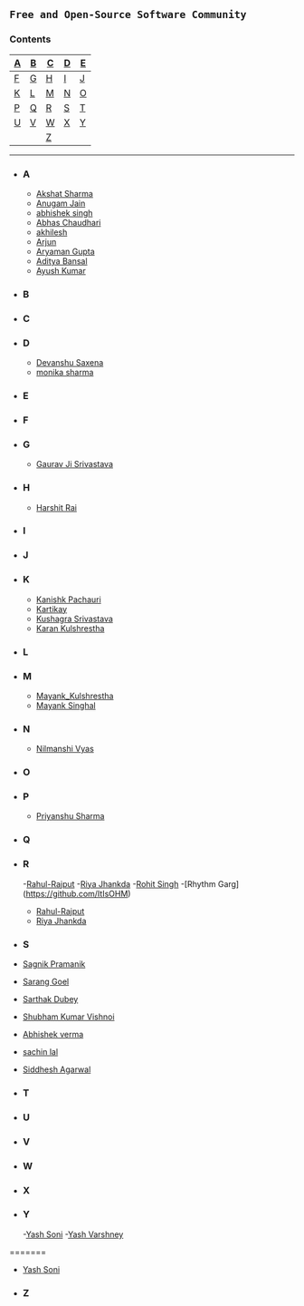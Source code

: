 ## `Free and Open-Source Software Community`

### **Contents**

| [A](#a) | [B](#b) | [C](#c) | [D](#d) | [E](#e) |
| ------- | ------- | ------- | ------- | ------- |
| [F](#f) | [G](#g) | [H](#h) | [I](#i) | [J](#j) |
| [K](#k) | [L](#l) | [M](#m) | [N](#n) | [O](#o) |
| [P](#p) | [Q](#q) | [R](#r) | [S](#s) | [T](#t) |
| [U](#u) | [V](#v) | [W](#w) | [X](#x) | [Y](#y) |
|         |         | [Z](#z) |

---

- ### **A**

   - [Akshat Sharma](https://github.com/akshatcoder-hash)
   - [Anugam Jain](https://github.com/Anugamjain)
   - [abhishek singh](https://github.com/Abhi7827)
   - [Abhas Chaudhari](https://github.com/Abhas25)
   - [akhilesh](https://github.com/Akki9015)
  -  [Arjun](https://github.com/Arjuntyagi1)
  -  [Aryaman Gupta](https://github.com/Gupta-Aryaman)
  -  [Aditya Bansal](https://github.com/AdityaBansal2310)
  -  [Ayush Kumar](https://github.com/AyushK-101)

- ### **B**

- ### **C**

- ### **D**
  - [Devanshu Saxena](https://github.com/devanshu0605)
  - [monika sharma](https://github.com/monikasharma1234)

- ### **E**

- ### **F**

- ### **G**
  - [Gaurav Ji Srivastava](https://github.com/GJS2162)

- ### **H**
  - [Harshit Rai](https://github.com/Harshitr10)

- ### **I**

- ### **J**

- ### **K**
  - [Kanishk Pachauri](https://github.com/Mr-Sunglasses)
  - [Kartikay](https://github.com/Kartikay-W-21-22-24)
  - [Kushagra Srivastava](https://github.com/kushagrathisside)
  - [Karan Kulshrestha](https://github.com/karankulshrestha)

- ### **L**

- ### **M**
  - [Mayank_Kulshrestha](https://github.com/Gaming-addicted)
  - [Mayank Singhal](https://github.com/MayankSinghal45)

- ### **N**
  - [Nilmanshi Vyas](https://github.com/nilmanshi)

- ### **O**

- ### **P**
  - [Priyanshu Sharma](https://github.com/priyanshu20)

- ### **Q**

- ### **R**
  -[Rahul-Rajput](https://github.com/rahul731945)
  -[Riya Jhankda](https://github.com/Riya-jhankda)
  -[Rohit Singh](https://github.com/rohit3596singh)
  -[Rhythm Garg] (https://github.com/ItIsOHM) 
  - [Rahul-Rajput](https://github.com/rahul731945)
  - [Riya Jhankda](https://github.com/Riya-jhankda)

- ### **S**
 -  [Sagnik Pramanik](https://github.com/sagnik-p)
  - [Sarang Goel](https://github.com/sarang1032)
  - [Sarthak Dubey](https://github.com/dubey0613)
  - [Shubham Kumar Vishnoi](https://github.com/shubhamvishnoi3288)
  - [Abhishek verma](https://github.com/abhishek28833)
  - [sachin lal](https://github.com/sachinlal7)
  - [Siddhesh Agarwal](https://github.com/Siddhesh-Agarwal)

- ### **T**

- ### **U**

- ### **V**

- ### **W**

- ### **X**

- ### **Y**
  -[Yash Soni](https://github.com/Ys55Wss)
  -[Yash Varshney](https://github.com/Yash-Var)


=======
  - [Yash Soni](https://github.com/Ys55Wss)

- ### **Z**
